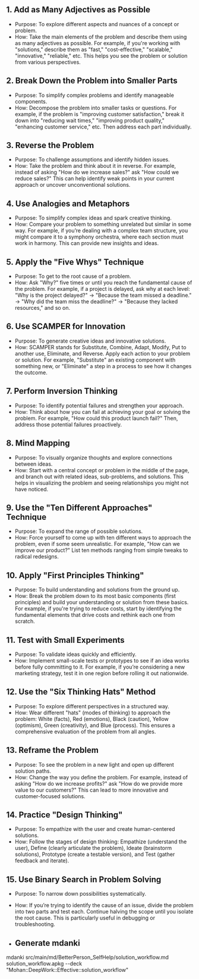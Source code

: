 ## 1. Add as Many Adjectives as Possible

- Purpose: To explore different aspects and nuances of a concept or problem.
- How: Take the main elements of the problem and describe them using as many adjectives as possible. For example, if you're working with "solutions," describe them as "fast," "cost-effective," "scalable," "innovative," "reliable," etc. This helps you see the problem or solution from various perspectives.


## 2. Break Down the Problem into Smaller Parts

- Purpose: To simplify complex problems and identify manageable components.
- How: Decompose the problem into smaller tasks or questions. For example, if the problem is "improving customer satisfaction," break it down into "reducing wait times," "improving product quality," "enhancing customer service," etc. Then address each part individually.


## 3. Reverse the Problem

- Purpose: To challenge assumptions and identify hidden issues.
- How: Take the problem and think about it in reverse. For example, instead of asking "How do we increase sales?" ask "How could we reduce sales?" This can help identify weak points in your current approach or uncover unconventional solutions.


## 4. Use Analogies and Metaphors

- Purpose: To simplify complex ideas and spark creative thinking\.
- How: Compare your problem to something unrelated but similar in some way. For example, if you’re dealing with a complex team structure, you might compare it to a symphony orchestra, where each section must work in harmony. This can provide new insights and ideas.


## 5. Apply the "Five Whys" Technique

- Purpose: To get to the root cause of a problem\.
- How: Ask "Why?" five times or until you reach the fundamental cause of the problem. For example, if a project is delayed, ask why at each level: "Why is the project delayed?" → "Because the team missed a deadline." → "Why did the team miss the deadline?" → "Because they lacked resources," and so on.


## 6. Use SCAMPER for Innovation

- Purpose: To generate creative ideas and innovative solutions\.
- How: SCAMPER stands for Substitute, Combine, Adapt, Modify, Put to another use, Eliminate, and Reverse. Apply each action to your problem or solution. For example, "Substitute" an existing component with something new, or "Eliminate" a step in a process to see how it changes the outcome.


## 7. Perform Inversion Thinking

- Purpose: To identify potential failures and strengthen your approach\.
- How: Think about how you can fail at achieving your goal or solving the problem. For example, "How could this product launch fail?" Then, address those potential failures proactively.


## 8. Mind Mapping

- Purpose: To visually organize thoughts and explore connections between ideas\.
- How: Start with a central concept or problem in the middle of the page, and branch out with related ideas, sub-problems, and solutions. This helps in visualizing the problem and seeing relationships you might not have noticed.


## 9. Use the "Ten Different Approaches" Technique

- Purpose: To expand the range of possible solutions\.
- How: Force yourself to come up with ten different ways to approach the problem, even if some seem unrealistic. For example, "How can we improve our product?" List ten methods ranging from simple tweaks to radical redesigns.


## 10. Apply "First Principles Thinking"

- Purpose: To build understanding and solutions from the ground up\.
- How: Break the problem down to its most basic components (first principles) and build your understanding or solution from these basics. For example, if you're trying to reduce costs, start by identifying the fundamental elements that drive costs and rethink each one from scratch.


## 11. Test with Small Experiments

- Purpose: To validate ideas quickly and efficiently\.
- How: Implement small-scale tests or prototypes to see if an idea works before fully committing to it. For example, if you’re considering a new marketing strategy, test it in one region before rolling it out nationwide.


## 12. Use the "Six Thinking Hats" Method

- Purpose: To explore different perspectives in a structured way\.
- How: Wear different "hats" (modes of thinking) to approach the problem: White (facts), Red (emotions), Black (caution), Yellow (optimism), Green (creativity), and Blue (process). This ensures a comprehensive evaluation of the problem from all angles.


## 13. Reframe the Problem

- Purpose: To see the problem in a new light and open up different solution paths\.
- How: Change the way you define the problem. For example, instead of asking "How do we increase profits?" ask "How do we provide more value to our customers?" This can lead to more innovative and customer-focused solutions.


## 14. Practice "Design Thinking"

- Purpose: To empathize with the user and create human-centered solutions\.
- How: Follow the stages of design thinking: Empathize (understand the user), Define (clearly articulate the problem), Ideate (brainstorm solutions), Prototype (create a testable version), and Test (gather feedback and iterate).


## 15. Use Binary Search in Problem Solving

- Purpose: To narrow down possibilities systematically\.
- How: If you’re trying to identify the cause of an issue, divide the problem into two parts and test each. Continue halving the scope until you isolate the root cause. This is particularly useful in debugging or troubleshooting.

- ## Generate mdanki
mdanki src/main/md/BetterPerson_SelfHelp/solution_workflow.md solution_workflow.apkg --deck "Mohan::DeepWork::Effective::solution_workflow"
